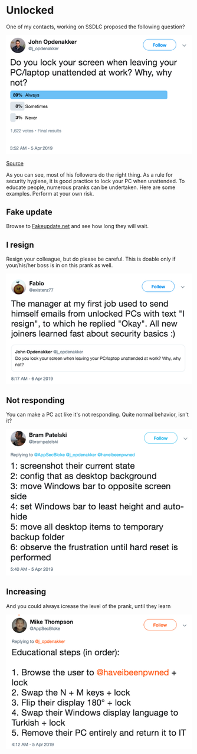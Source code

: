 # Unlocked

One of my contacts, working on SSDLC proposed the following question?

![](the_problem.png)

[Source](https://twitter.com/j_opdenakker/status/1114118532751601666)

As you can see, most of his followers do the right thing. As a rule for security hygiene, it is good practice to lock your PC when unattended. To educate people, numerous pranks can be undertaken. Here are some examples. Perform at your own risk.

## Fake update

Browse to [Fakeupdate.net](http://fakeupdate.net) and see how long they will wait.

## I resign

Resign your colleague, but do please be careful. This is doable only if your/his/her boss is in on this prank as well.

![](I_resign.png)

## Not responding

You can make a PC act like it's not responding. Quite normal behavior, isn't it?

![](not_responding.png)

## Increasing

And you could always icrease the level of the prank, until they learn

![](increasing_damage.png)
